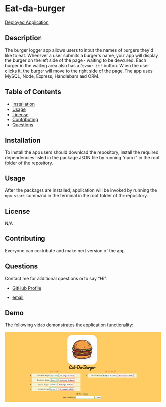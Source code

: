 # Eat-da-burger

[Deployed Application]()

## Description

The burger logger app allows users to input the names of burgers they'd like to eat. Whenever a user submits a burger's name, your app will display the burger on the left side of the page - waiting to be devoured. Each burger in the waiting area also has a `Devour it!` button. When the user clicks it, the burger will move to the right side of the page. The app uses MySQL, Node, Express, Handlebars and ORM. 

## Table of Contents

- [Installation](#installation)
- [Usage](#usage)
- [License](#license)
- [Contributing](#contributing)
- [Questions](#questions)

## Installation

To install the app users should download the repository, install the required dependencies listed in the package.JSON file by running "npm i" in the root folder of the repository.

## Usage

After the packages are installed, application will be invoked by running the `npm start` command in the terminal in the root folder of the repository.

## License

N/A

## Contributing

Everyone can contribute and make next version of the app.

## Questions

Contact me for additional questions or to say "Hi":

- [GitHub Profile](https://github.com/kiankovskaia)

- [email](mailto:kiankovskaia@gmail.com)

## Demo

The following video demonstrates the application functionality:

![DEMO](public/assets/demo.JPG)
